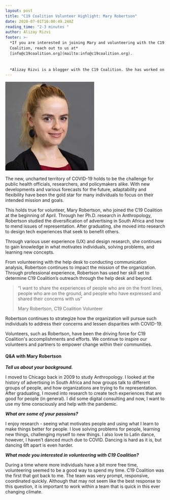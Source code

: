 ```yaml
---
layout: post
title: "C19 Coalition Volunteer Highlight: Mary Robertson"
date: 2020-07-01T16:00:49.248Z
reading_time: "2-3 minutes "
author: Alizay Rizvi
footer: >-
  *If you are interested in joining Mary and volunteering with the C19
  Coalition, reach out to us at*
  [info@c19coalition.org](mailto:info@c19coalition.org).


  *Alizay Rizvi is a blogger with the C19 Coalition. She has worked on health equity programs, including at the American Heart Association, to increase diversity in the health and social justice sector and aid in finding solutions to lessen health disparities and inequities in the United States. As a young professional, she is passionate about educating and empowering her generation to become agents of change. You can find her on [LinkedIn](https://www.linkedin.com/in/alizayrizvi/).*
---
```

![](/assets/uploads/img_3074.jpg)

The new, uncharted territory of COVID-19 holds to be the challenge for public health officials, researchers, and policymakers alike. With new developments and various forecasts for the future, adaptability and flexibility have been the gold star for many individuals to focus on their intended mission and goals.

This holds true for volunteer, Mary Robertson, who joined the C19 Coalition at the beginning of April. Through her Ph.D. research in Anthropology, Robertson studied the diversification of advertising in South Africa and how to mend issues of representation. After graduating, she moved into research to design tech experiences that seek to benefit others.

Through various user experience (UX) and design research, she continues to gain knowledge in what motivates individuals, solving problems, and learning new concepts.

From volunteering with the help desk to conducting communication analysis, Robertson continues to impact the mission of the organization. Through professional experience, Robertson has used her skill set to determine C19 Coalition’s outreach through the help desk and beyond.

> “I want to share the experiences of people who are on the front lines, people who are on the ground, and people who have expressed and shared their concerns with us”
>
> Mary Robertson, C19 Coalition Volunteer 

Robertson continues to strategize how the organization will pursue such individuals to address their concerns and lessen disparities with COVID-19.

Volunteers, such as Robertson, have been the driving force for C19 Coalition's accomplishments and efforts. We continue to inspire our volunteers and partners to empower change within their communities. 

#### Q&A with Mary Robertson

***Tell us about your background.***

I moved to Chicago back in 2009 to study Anthropology. I looked at the history of advertising in South Africa and how groups talk to different groups of people, and how organizations are trying to fix representation. After graduating, I moved into research to create tech experiences that are good for people (in general). I did some digital consulting and now, I want to use my time consciously and help with the pandemic.

***What are some of your passions?***

I enjoy research - seeing what motivates people and using what I learn to make things better for people. I love solving problems for people, learning new things, challenging myself to new things. I also love to Latin dance, however, I haven’t danced much due to COVID. Dancing is hard as it is, but dancing 6ft apart is even harder.

***What made you interested in volunteering with C19 Coalition?***

During a time where more individuals have a bit more free time, volunteering seemed to be a good way to spend my time. C19 Coalition was the first that got back to me. The team was very prompt, responsive, coordinated quickly. Although that may not seem like the best response to this question, it is important to work within a team that is quick in this ever changing climate.